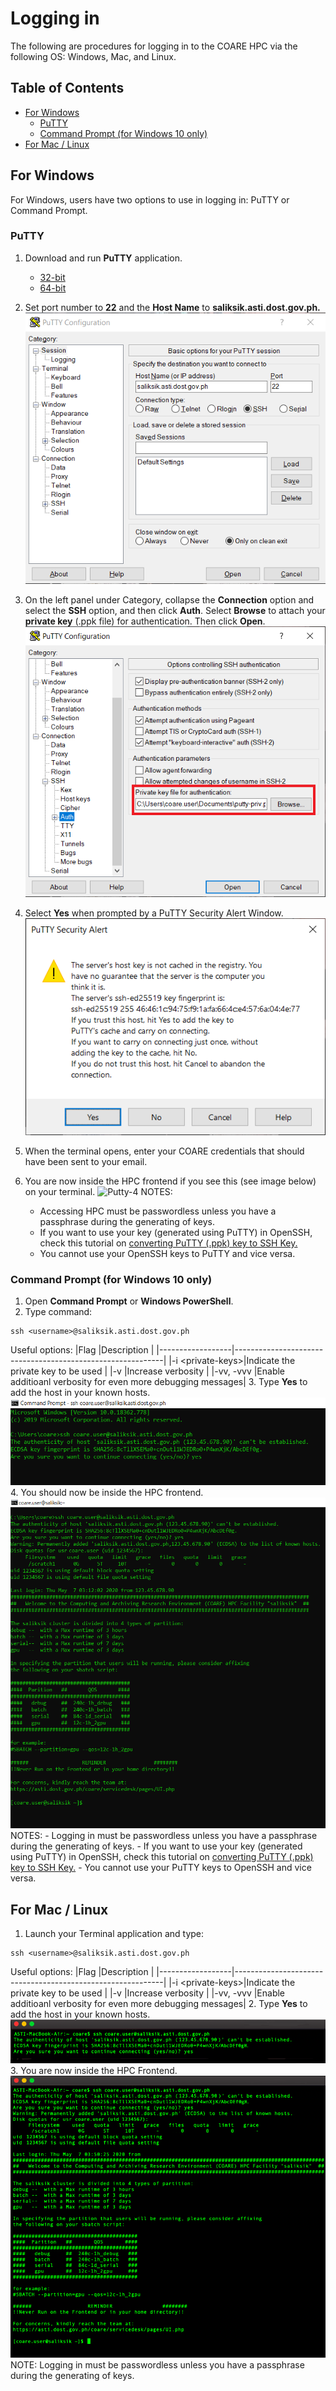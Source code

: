 # Logging in
The following are procedures for logging in to the COARE HPC via the following OS: Windows, Mac, and Linux.
## Table of Contents
- [For Windows](#for-windows)
    - [PuTTY](#putty)
    - [Command Prompt (for Windows 10 only)](#command-prompt-for-windows-10-only)
- [For Mac / Linux](#for-mac--linux)
## For Windows
For Windows, users have two options to use in logging in: PuTTY or Command Prompt.
### PuTTY
1. Download and run **PuTTY** application.
    - [32-bit](https://the.earth.li/~sgtatham/putty/latest/w32/putty.exe)
    - [64-bit](https://the.earth.li/~sgtatham/putty/latest/w64/putty.exe)
2. Set port number to **22** and the **Host Name** to **saliksik.asti.dost.gov.ph.**  
![Putty](imagessol/putty.png)

3. On the left panel under Category, collapse the **Connection** option and select the **SSH** option, and then click **Auth**. Select **Browse** to attach your **private key** (.ppk file) for authentication. Then click **Open**.
![Putty-2](imagessol/putty_2.png)
4. Select **Yes** when prompted by a PuTTY Security Alert Window.
![Putty-3](imagessol/putty_3.png)
5. When the terminal opens, enter your COARE credentials that should have been sent to your email.
6. You are now inside the HPC frontend if you see this (see image below) on your terminal.
![Putty-4](imagessol/putty_4.png)
NOTES:
    - Accessing HPC must be passwordless unless you have a passphrase during the generating of keys.
    - If you want to use your key (generated using PuTTY) in OpenSSH, check this tutorial on [converting PuTTY (.ppk) key to SSH Key.](https://www.simplified.guide/putty/convert-ppk-to-ssh-key)
    - You cannot use your OpenSSH keys to PuTTY and vice versa. 
### Command Prompt (for Windows 10 only)
1. Open **Command Prompt** or **Windows PowerShell**.
2. Type command:
```
ssh <username>@saliksik.asti.dost.gov.ph
```
Useful options:
|Flag              |Description                                                 |
|------------------|------------------------------------------------------------|
|-i \<private-keys>|Indicate the private key to be used                         |
|-v                |Increase verbosity                                          |
|-vv, -vvv         |Enable additioanl verbosity for even more debugging messages|
3. Type **Yes** to add the host in your known hosts.
![command-prompt-3](imagessol/com-prom-3.png)
4. You should now be inside the HPC frontend.
![command-prompt-4](imagessol/com-prom-4.png)
NOTES:
    - Logging in must be passwordless unless you have a passphrase during the generating of keys.
    - If you want to use your key (generated using PuTTY) in OpenSSH, check this tutorial on [converting PuTTY (.ppk) key to SSH Key.](https://www.simplified.guide/putty/convert-ppk-to-ssh-key)
    - You cannot use your PuTTY keys to OpenSSH and vice versa. 
## For Mac / Linux
1. Launch your Terminal application and type:
```
ssh <username>@saliksik.asti.dost.gov.ph
```
Useful options: 
|Flag              |Description                                                 |
|------------------|------------------------------------------------------------|
|-i \<private-keys>|Indicate the private key to be used                         |
|-v                |Increase verbosity                                          |
|-vv, -vvv         |Enable additioanl verbosity for even more debugging messages|
2. Type **Yes** to add the host in your known hosts.
![for-mac-2](imagessol/for-mac-2.png)
3. You are now inside the HPC Frontend.
![for-mac-2](imagessol/for-mac-3.png)  
NOTE: Logging in must be passwordless unless you have a passphrase during the generating of keys.